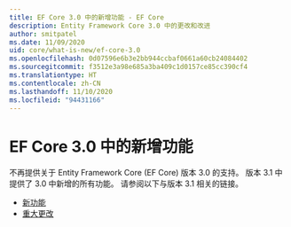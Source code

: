```yaml
---
title: EF Core 3.0 中的新增功能 - EF Core
description: Entity Framework Core 3.0 中的更改和改进
author: smitpatel
ms.date: 11/09/2020
uid: core/what-is-new/ef-core-3.0
ms.openlocfilehash: 0d07596e6b3e2bb944ccbaf0661a60cb24084402
ms.sourcegitcommit: f3512e3a98e685a3ba409c1d0157ce85cc390cf4
ms.translationtype: HT
ms.contentlocale: zh-CN
ms.lasthandoff: 11/10/2020
ms.locfileid: "94431166"
---
```

# <a name="new-features-in-ef-core-30"></a>EF Core 3.0 中的新增功能

不再提供关于 Entity Framework Core (EF Core) 版本 3.0 的支持。 版本 3.1 中提供了 3.0 中新增的所有功能。 请参阅以下与版本 3.1 相关的链接。

- [新功能](xref:core/what-is-new/ef-core-3.x/index)
- [重大更改](xref:core/what-is-new/ef-core-3.x/breaking-changes)
